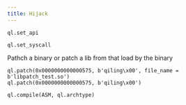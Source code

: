 ```yaml
---
title: Hijack
---
```



```
ql.set_api
```


```
ql.set_syscall
```


Pathch a binary or patch a lib from that load by the binary

```
ql.patch(0x0000000000000575, b'qiling\x00', file_name = b'libpatch_test.so')
ql.patch(0x0000000000000575, b'qiling\x00')  
```

```
ql.compile(ASM, ql.archtype)
```

